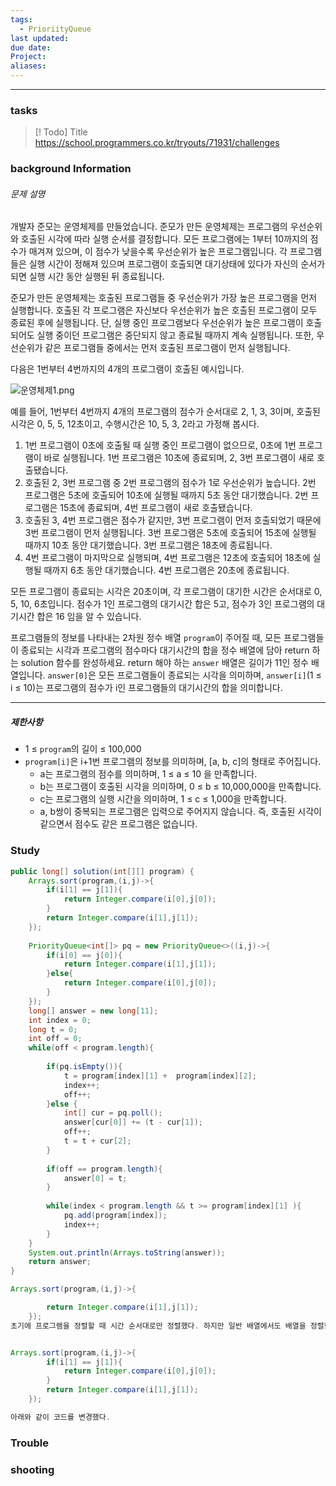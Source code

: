 ```yaml
---
tags:
  - PrioriityQueue
last updated: 
due date: 
Project: 
aliases:
---
```

--- 
### tasks

> [! Todo] Title
> https://school.programmers.co.kr/tryouts/71931/challenges

### background Information
###### 문제 설명

개발자 준모는 운영체제를 만들었습니다. 준모가 만든 운영체제는 프로그램의 우선순위와 호출된 시각에 따라 실행 순서를 결정합니다. 모든 프로그램에는 1부터 10까지의 점수가 매겨져 있으며, 이 점수가 낮을수록 우선순위가 높은 프로그램입니다. 각 프로그램들은 실행 시간이 정해져 있으며 프로그램이 호출되면 대기상태에 있다가 자신의 순서가 되면 실행 시간 동안 실행된 뒤 종료됩니다.

준모가 만든 운영체제는 호출된 프로그램들 중 우선순위가 가장 높은 프로그램을 먼저 실행합니다. 호출된 각 프로그램은 자신보다 우선순위가 높은 호출된 프로그램이 모두 종료된 후에 실행됩니다. 단, 실행 중인 프로그램보다 우선순위가 높은 프로그램이 호출되어도 실행 중이던 프로그램은 중단되지 않고 종료될 때까지 계속 실행됩니다. 또한, 우선순위가 같은 프로그램들 중에서는 먼저 호출된 프로그램이 먼저 실행됩니다.

다음은 1번부터 4번까지의 4개의 프로그램이 호출된 예시입니다.

![운영체제1.png](https://grepp-programmers.s3.ap-northeast-2.amazonaws.com/files/production/2545585a-8c01-4085-8e82-a2bec7803453/%EC%9A%B4%EC%98%81%EC%B2%B4%EC%A0%9C1.png)

예를 들어, 1번부터 4번까지 4개의 프로그램의 점수가 순서대로 2, 1, 3, 3이며, 호출된 시각은 0, 5, 5, 12초이고, 수행시간은 10, 5, 3, 2라고 가정해 봅시다.

1. 1번 프로그램이 0초에 호출될 때 실행 중인 프로그램이 없으므로, 0초에 1번 프로그램이 바로 실행됩니다. 1번 프로그램은 10초에 종료되며, 2, 3번 프로그램이 새로 호출됐습니다.
2. 호출된 2, 3번 프로그램 중 2번 프로그램의 점수가 1로 우선순위가 높습니다. 2번 프로그램은 5초에 호출되어 10초에 실행될 때까지 5초 동안 대기했습니다. 2번 프로그램은 15초에 종료되며, 4번 프로그램이 새로 호출됐습니다.
3. 호출된 3, 4번 프로그램은 점수가 같지만, 3번 프로그램이 먼저 호출되었기 때문에 3번 프로그램이 먼저 실행됩니다. 3번 프로그램은 5초에 호출되어 15초에 실행될 때까지 10초 동안 대기했습니다. 3번 프로그램은 18초에 종료됩니다.
4. 4번 프로그램이 마지막으로 실행되며, 4번 프로그램은 12초에 호출되어 18초에 실행될 때까지 6초 동안 대기했습니다. 4번 프로그램은 20초에 종료됩니다.

모든 프로그램이 종료되는 시각은 20초이며, 각 프로그램이 대기한 시간은 순서대로 0, 5, 10, 6초입니다. 점수가 1인 프로그램의 대기시간 합은 5고, 점수가 3인 프로그램의 대기시간 합은 16 임을 알 수 있습니다.

프로그램들의 정보를 나타내는 2차원 정수 배열 `program`이 주어질 때, 모든 프로그램들이 종료되는 시각과 프로그램의 점수마다 대기시간의 합을 정수 배열에 담아 return 하는 solution 함수를 완성하세요. return 해야 하는 `answer` 배열은 길이가 11인 정수 배열입니다. `answer[0]`은 모든 프로그램들이 종료되는 시각을 의미하며, `answer[i]`(1 ≤ i ≤ 10)는 프로그램의 점수가 i인 프로그램들의 대기시간의 합을 의미합니다.

---

##### 제한사항

- 1 ≤ `program`의 길이 ≤ 100,000
- `program[i]`은 i+1번 프로그램의 정보를 의미하며, [a, b, c]의 형태로 주어집니다.
    - a는 프로그램의 점수를 의미하며, 1 ≤ a ≤ 10 을 만족합니다.
    - b는 프로그램이 호출된 시각을 의미하며, 0 ≤ b ≤ 10,000,000을 만족합니다.
    - c는 프로그램의 실행 시간을 의미하며, 1 ≤ c ≤ 1,000을 만족합니다.
    - a, b쌍이 중복되는 프로그램은 입력으로 주어지지 않습니다. 즉, 호출된 시각이 같으면서 점수도 같은 프로그램은 없습니다.


### Study

```java
public long[] solution(int[][] program) {  
    Arrays.sort(program,(i,j)->{  
        if(i[1] == j[1]){  
            return Integer.compare(i[0],j[0]);  
        }  
        return Integer.compare(i[1],j[1]);  
    });  
  
    PriorityQueue<int[]> pq = new PriorityQueue<>((i,j)->{  
        if(i[0] == j[0]){  
            return Integer.compare(i[1],j[1]);  
        }else{  
            return Integer.compare(i[0],j[0]);  
        }  
    });  
    long[] answer = new long[11];  
    int index = 0;  
    long t = 0;  
    int off = 0;  
    while(off < program.length){  
  
        if(pq.isEmpty()){  
            t = program[index][1] +  program[index][2];  
            index++;  
            off++;  
        }else {  
            int[] cur = pq.poll();  
            answer[cur[0]] += (t - cur[1]);  
            off++;  
            t = t + cur[2];  
        }  
  
        if(off == program.length){  
            answer[0] = t;  
        }  
  
        while(index < program.length && t >= program[index][1] ){  
            pq.add(program[index]);  
            index++;  
        }  
    }  
    System.out.println(Arrays.toString(answer));  
    return answer;  
}

Arrays.sort(program,(i,j)->{  

        return Integer.compare(i[1],j[1]);  
    });  
초기에 프로그램을 정렬할 때 시간 순서대로만 정렬했다. 하지만 일반 배열에서도 배열을 정렬할 때 시간순서대로 정렬해되 호출 시간이 같지만 우선순위가 다른 경우를 포함해야한다. 따라서


Arrays.sort(program,(i,j)->{  
        if(i[1] == j[1]){  
            return Integer.compare(i[0],j[0]);  
        }  
        return Integer.compare(i[1],j[1]);  
    });  

아래와 같이 코드를 변경했다.
```


### Trouble





### shooting
